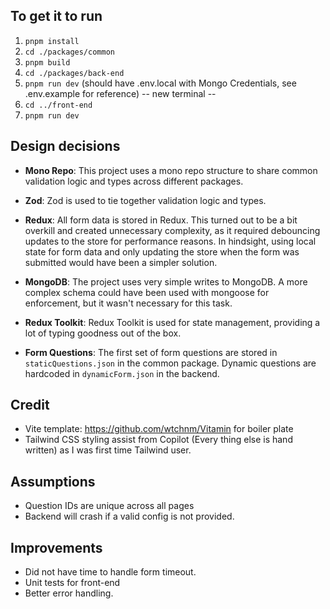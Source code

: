 ## To get it to run

1. `pnpm install`
2. `cd ./packages/common`
3. `pnpm build`
4. `cd ./packages/back-end`
5. `pnpm run dev` (should have .env.local with Mongo Credentials, see .env.example for reference)
   -- new terminal --
6. `cd ../front-end`
7. `pnpm run dev`

## Design decisions

- **Mono Repo**: This project uses a mono repo structure to share common validation logic and types across different packages.

- **Zod**: Zod is used to tie together validation logic and types.

- **Redux**: All form data is stored in Redux. This turned out to be a bit overkill and created unnecessary complexity, as it required debouncing updates to the store for performance reasons. In hindsight, using local state for form data and only updating the store when the form was submitted would have been a simpler solution.

- **MongoDB**: The project uses very simple writes to MongoDB. A more complex schema could have been used with mongoose for enforcement, but it wasn't necessary for this task.

- **Redux Toolkit**: Redux Toolkit is used for state management, providing a lot of typing goodness out of the box.

- **Form Questions**: The first set of form questions are stored in `staticQuestions.json` in the common package. Dynamic questions are hardcoded in `dynamicForm.json` in the backend.

## Credit

- Vite template: https://github.com/wtchnm/Vitamin for boiler plate
- Tailwind CSS styling assist from Copilot (Every thing else is hand written) as I was first time Tailwind user.

## Assumptions

- Question IDs are unique across all pages
- Backend will crash if a valid config is not provided.

## Improvements

- Did not have time to handle form timeout.
- Unit tests for front-end
- Better error handling.
